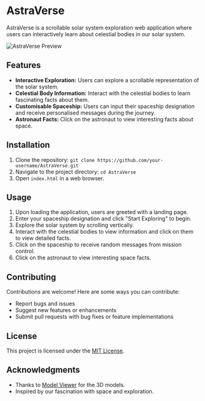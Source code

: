 <!DOCTYPE html>
<html lang="en">

<head>
  <meta charset="UTF-8">
  <meta name="viewport" content="width=device-width, initial-scale=1.0">
</head>

<body>

  <h1>AstraVerse</h1>

  <p>AstraVerse is a scrollable solar system exploration web application where users can interactively learn about celestial bodies in our solar system.</p>

  <img src="link-to-preview-image" alt="AstraVerse Preview">

  <h2>Features</h2>

  <ul>
    <li><strong>Interactive Exploration:</strong> Users can explore a scrollable representation of the solar system.</li>
    <li><strong>Celestial Body Information:</strong> Interact with the celestial bodies to learn fascinating facts about them.</li>
    <li><strong>Customisable Spaceship:</strong> Users can input their spaceship designation and receive personalised messages during the journey.</li>
    <li><strong>Astronaut Facts:</strong> Click on the astronaut to view interesting facts about space.</li>
  </ul>

  <h2>Installation</h2>

  <ol>
    <li>Clone the repository: <code>git clone https://github.com/your-username/AstraVerse.git</code></li>
    <li>Navigate to the project directory: <code>cd AstraVerse</code></li>
    <li>Open <code>index.html</code> in a web browser.</li>
  </ol>

  <h2>Usage</h2>

  <ol>
    <li>Upon loading the application, users are greeted with a landing page.</li>
    <li>Enter your spaceship designation and click "Start Exploring" to begin.</li>
    <li>Explore the solar system by scrolling vertically.</li>
    <li>Interact with the celestial bodies to view information and click on them to view detailed facts.</li>
    <li>Click on the spaceship to receive random messages from mission control.</li>
    <li>Click on the astronaut to view interesting space facts.</li>
  </ol>

  <h2>Contributing</h2>

  <p>Contributions are welcome! Here are some ways you can contribute:</p>

  <ul>
    <li>Report bugs and issues</li>
    <li>Suggest new features or enhancements</li>
    <li>Submit pull requests with bug fixes or feature implementations</li>
  </ul>

  <h2>License</h2>

  <p>This project is licensed under the <a href="link-to-license-file">MIT License</a>.</p>

  <h2>Acknowledgments</h2>

  <ul>
    <li>Thanks to <a href="https://developers.google.com/model-viewer">Model Viewer</a> for the 3D models.</li>
    <li>Inspired by our fascination with space and exploration.</li>
  </ul>

</body>

</html>

